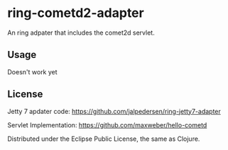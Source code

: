 # ring-cometd2-adapter

An ring adpater that includes the comet2d servlet.

## Usage

Doesn't work yet

## License

Jetty 7 apdater code: https://github.com/jalpedersen/ring-jetty7-adapter

Servlet Implementation: https://github.com/maxweber/hello-cometd

Distributed under the Eclipse Public License, the same as Clojure.
